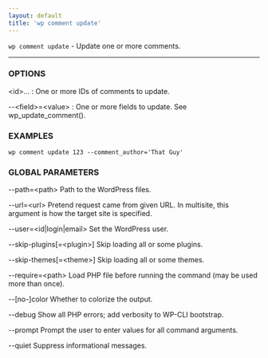 ```yaml
---
layout: default
title: 'wp comment update'
---
```


`wp comment update` - Update one or more comments.

<hr />

### OPTIONS

&lt;id&gt;...
: One or more IDs of comments to update.

\--&lt;field&gt;=&lt;value&gt;
: One or more fields to update. See wp_update_comment().

### EXAMPLES

    wp comment update 123 --comment_author='That Guy'

### GLOBAL PARAMETERS

  \--path=&lt;path&gt;
      Path to the WordPress files.

  \--url=&lt;url&gt;
      Pretend request came from given URL. In multisite, this argument is how the target site is specified.

  \--user=&lt;id|login|email&gt;
      Set the WordPress user.

  \--skip-plugins[=&lt;plugin&gt;]
      Skip loading all or some plugins.

  \--skip-themes[=&lt;theme&gt;]
      Skip loading all or some themes.

  \--require=&lt;path&gt;
      Load PHP file before running the command (may be used more than once).

  \--[no-]color
      Whether to colorize the output.

  \--debug
      Show all PHP errors; add verbosity to WP-CLI bootstrap.

  \--prompt
      Prompt the user to enter values for all command arguments.

  \--quiet
      Suppress informational messages.



